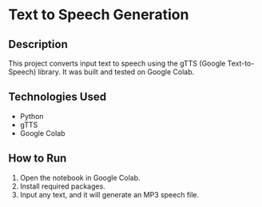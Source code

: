 
# Text to Speech Generation

## Description
This project converts input text to speech using the gTTS (Google Text-to-Speech) library. It was built and tested on Google Colab.

## Technologies Used
- Python
- gTTS
- Google Colab

## How to Run
1. Open the notebook in Google Colab.
2. Install required packages.
3. Input any text, and it will generate an MP3 speech file.
